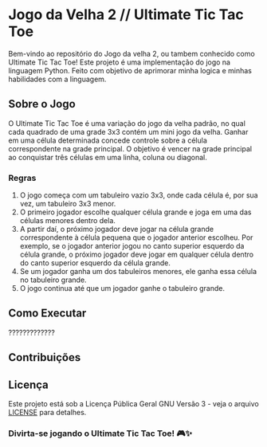 Jogo da Velha 2 // Ultimate Tic Tac Toe
====================

Bem-vindo ao repositório do Jogo da velha 2, ou tambem conhecido como Ultimate Tic Tac Toe! Este projeto é uma implementação do jogo na linguagem Python.
Feito com objetivo de aprimorar minha logica e minhas habilidades com a linguagem.

Sobre o Jogo
------------

O Ultimate Tic Tac Toe é uma variação do jogo da velha padrão, no qual cada quadrado de uma grade 3x3 contém um mini jogo da velha. Ganhar em uma célula determinada concede controle sobre a célula correspondente na grade principal. O objetivo é vencer na grade principal ao conquistar três células em uma linha, coluna ou diagonal.

### Regras
1) O jogo começa com um tabuleiro vazio 3x3, onde cada célula é, por sua vez, um tabuleiro 3x3 menor.
2) O primeiro jogador escolhe qualquer célula grande e joga em uma das células menores dentro dela.
3) A partir daí, o próximo jogador deve jogar na célula grande correspondente à célula pequena que o jogador anterior escolheu. Por exemplo, se o jogador anterior jogou no canto superior esquerdo da célula grande, o próximo jogador deve jogar em qualquer célula dentro do canto superior esquerdo da célula grande.
4) Se um jogador ganha um dos tabuleiros menores, ele ganha essa célula no tabuleiro grande.
5) O jogo continua até que um jogador ganhe o tabuleiro grande.

Como Executar
-------------

?????????????

Contribuições
-------------
## Licença

Este projeto está sob a Licença Pública Geral GNU Versão 3 - veja o arquivo [LICENSE](LICENSE.md) para detalhes.

### Divirta-se jogando o Ultimate Tic Tac Toe! 🎮✨
